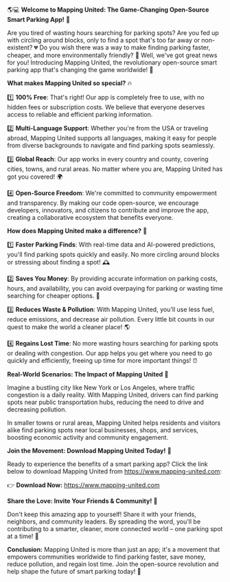 🌎💻 **Welcome to Mapping United: The Game-Changing Open-Source Smart Parking App!** 🚀

Are you tired of wasting hours searching for parking spots? Are you fed up with circling around blocks, only to find a spot that's too far away or non-existent? 💔 Do you wish there was a way to make finding parking faster, cheaper, and more environmentally friendly? 🌟 Well, we've got great news for you! Introducing Mapping United, the revolutionary open-source smart parking app that's changing the game worldwide! 🎉

**What makes Mapping United so special?** 🔥

1️⃣ **100% Free**: That's right! Our app is completely free to use, with no hidden fees or subscription costs. We believe that everyone deserves access to reliable and efficient parking information.

2️⃣ **Multi-Language Support**: Whether you're from the USA or traveling abroad, Mapping United supports all languages, making it easy for people from diverse backgrounds to navigate and find parking spots seamlessly.

3️⃣ **Global Reach**: Our app works in every country and county, covering cities, towns, and rural areas. No matter where you are, Mapping United has got you covered! 🌍

4️⃣ **Open-Source Freedom**: We're committed to community empowerment and transparency. By making our code open-source, we encourage developers, innovators, and citizens to contribute and improve the app, creating a collaborative ecosystem that benefits everyone.

**How does Mapping United make a difference?** 🌟

1️⃣ **Faster Parking Finds**: With real-time data and AI-powered predictions, you'll find parking spots quickly and easily. No more circling around blocks or stressing about finding a spot! 🕰️

2️⃣ **Saves You Money**: By providing accurate information on parking costs, hours, and availability, you can avoid overpaying for parking or wasting time searching for cheaper options. 💸

3️⃣ **Reduces Waste & Pollution**: With Mapping United, you'll use less fuel, reduce emissions, and decrease air pollution. Every little bit counts in our quest to make the world a cleaner place! 🌎

4️⃣ **Regains Lost Time**: No more wasting hours searching for parking spots or dealing with congestion. Our app helps you get where you need to go quickly and efficiently, freeing up time for more important things! ⏰

**Real-World Scenarios: The Impact of Mapping United** 🌈

Imagine a bustling city like New York or Los Angeles, where traffic congestion is a daily reality. With Mapping United, drivers can find parking spots near public transportation hubs, reducing the need to drive and decreasing pollution.

In smaller towns or rural areas, Mapping United helps residents and visitors alike find parking spots near local businesses, shops, and services, boosting economic activity and community engagement.

**Join the Movement: Download Mapping United Today!** 🎉

Ready to experience the benefits of a smart parking app? Click the link below to download Mapping United from https://www.mapping-united.com:

👉 **Download Now:** https://www.mapping-united.com

**Share the Love: Invite Your Friends & Community!** 🤩

Don't keep this amazing app to yourself! Share it with your friends, neighbors, and community leaders. By spreading the word, you'll be contributing to a smarter, cleaner, more connected world – one parking spot at a time! 💪

**Conclusion:** Mapping United is more than just an app; it's a movement that empowers communities worldwide to find parking faster, save money, reduce pollution, and regain lost time. Join the open-source revolution and help shape the future of smart parking today! 🌟